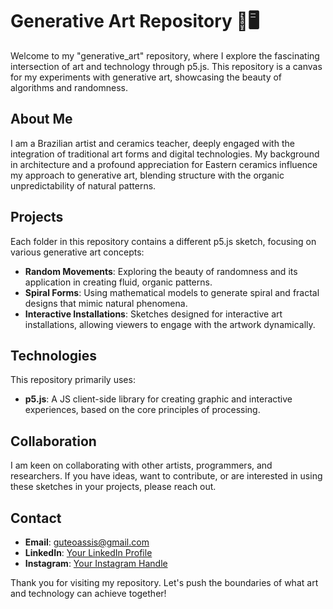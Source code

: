 # Generative Art Repository 🎨🖥️

Welcome to my "generative_art" repository, where I explore the fascinating intersection of art and technology through p5.js. This repository is a canvas for my experiments with generative art, showcasing the beauty of algorithms and randomness.

## About Me

I am a Brazilian artist and ceramics teacher, deeply engaged with the integration of traditional art forms and digital technologies. My background in architecture and a profound appreciation for Eastern ceramics influence my approach to generative art, blending structure with the organic unpredictability of natural patterns.

## Projects

Each folder in this repository contains a different p5.js sketch, focusing on various generative art concepts:
- **Random Movements**: Exploring the beauty of randomness and its application in creating fluid, organic patterns.
- **Spiral Forms**: Using mathematical models to generate spiral and fractal designs that mimic natural phenomena.
- **Interactive Installations**: Sketches designed for interactive art installations, allowing viewers to engage with the artwork dynamically.

## Technologies

This repository primarily uses:
- **p5.js**: A JS client-side library for creating graphic and interactive experiences, based on the core principles of processing.

## Collaboration

I am keen on collaborating with other artists, programmers, and researchers. If you have ideas, want to contribute, or are interested in using these sketches in your projects, please reach out.

## Contact

- **Email**: guteoassis@gmail.com
- **LinkedIn**: [Your LinkedIn Profile](https://www.linkedin.com/in/gustavo-t-assis/)
- **Instagram**: [Your Instagram Handle](https://www.instagram.com/gustavo.assis.art/)

Thank you for visiting my repository. Let's push the boundaries of what art and technology can achieve together!
